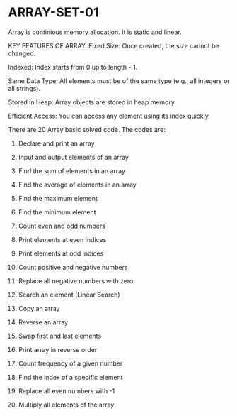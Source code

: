 # ARRAY-SET-01
Array is continious memory allocation. It is static and  linear.

KEY FEATURES OF ARRAY:
Fixed Size: Once created, the size cannot be changed.

Indexed: Index starts from 0 up to length - 1.

Same Data Type: All elements must be of the same type (e.g., all integers or all strings).

Stored in Heap: Array objects are stored in heap memory.

Efficient Access: You can access any element using its index quickly.

There are 20 Array basic solved code. The codes are:

1. Declare and print an array

2. Input and output elements of an array

3. Find the sum of elements in an array

4. Find the average of elements in an array

5. Find the maximum element

6. Find the minimum element

7. Count even and odd numbers

8. Print elements at even indices

9. Print elements at odd indices

10. Count positive and negative numbers

11. Replace all negative numbers with zero

12. Search an element (Linear Search)

13. Copy an array

14. Reverse an array

15. Swap first and last elements

16. Print array in reverse order

17. Count frequency of a given number

18. Find the index of a specific element

19. Replace all even numbers with -1

20. Multiply all elements of the array
